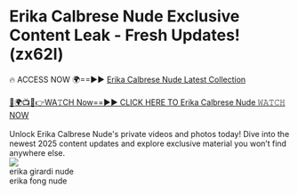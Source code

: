 # Erika Calbrese Nude Exclusive Content Leak - Fresh Updates! (zx62l)

🔥 ACCESS NOW 🌍==►► <a href="https://tinyurl.com/2mz8nhtm" rel="nofollow">Erika Calbrese Nude Latest Collection</a>
<br><br>
[🔴🌍📺📱👉WA𝚃CH Now==►► CLICK HERE TO Erika Calbrese Nude 𝚆𝙰𝚃𝙲𝙷 NOW](https://tinyurl.com/2mz8nhtm)
<br><br>
Unlock Erika Calbrese Nude's private videos and photos today! Dive into the newest 2025 content updates and explore exclusive material you won’t find anywhere else.
<br>
<a href="https://tinyurl.com/2mz8nhtm" rel="nofollow" data-target="animated-image.originalLink"><img src="https://camo.githubusercontent.com/8a4f000d20f83aca3bf7ec5f350d767afa0574a8a352519fd8cfa583a6f93a33/68747470733a2f2f692e696d6775722e636f6d2f644a486b345a712e676966" data-canonical-src="https://i.imgur.com/dJHk4Zq.gif" style="max-width: 100%; display: inline-block;" data-target="animated-image.originalImage"></a>
<br>
erika girardi nude<br>
erika fong nude